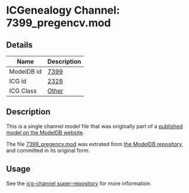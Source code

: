 # ICGenealogy Channel: 7399\_pregencv.mod

## Details

Name | Description
---- | -----------
ModelDB id | [7399](http://senselab.med.yale.edu/ModelDB/ShowModel.cshtml?model=7399)
ICG id | [2328](http://icg.neurotheory.ox.ac.uk/channels/other/2328)
ICG Class | [Other](http://icg.neurotheory.ox.ac.uk/channels/other)

## Description

This is a single channel model file that was originally part of a [published model on the ModelDB website](http://senselab.med.yale.edu/mModelDB/ShowModel.cshtml?model=7399).

The file [7399\_pregencv.mod](7399_pregencv.mod) was extrated from [the ModelDB repository](http://senselab.med.yale.edu/ModelDB/ShowModel.cshtml?model=7399), and committed in its original form.

## Usage

See the [icg-channel super-repository](https://github.com/icgenealogy/icg-channels) for more information.